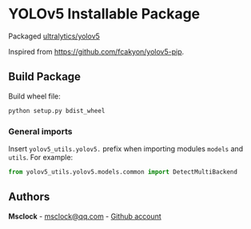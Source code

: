 # YOLOv5 Installable Package
Packaged [ultralytics/yolov5](https://github.com/ultralytics/yolov5)

Inspired from https://github.com/fcakyon/yolov5-pip.

## Build Package
Build wheel file:
```bash
python setup.py bdist_wheel
```

### General imports
Insert `yolov5_utils.yolov5.` prefix when importing modules `models` and `utils`.
For example: 
```python
from yolov5_utils.yolov5.models.common import DetectMultiBackend
```


## Authors
**Msclock** - msclock@qq.com  - [Github account](https://github.com/msclock)